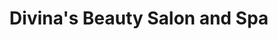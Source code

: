 ---
title: "Divina's Beauty Salon and Spa"
url: /camden/divinas-beauty-salon-and-spa/
shop: Friseur
---